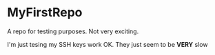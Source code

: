 # MyFirstRepo
A repo for testing purposes.  Not very exciting.

I'm just tesing my SSH keys work OK.  They just seem to be __VERY__ slow
